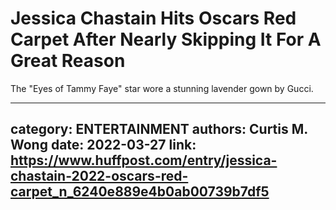 # Jessica Chastain Hits Oscars Red Carpet After Nearly Skipping It For A Great Reason

The "Eyes of Tammy Faye" star wore a stunning lavender gown by Gucci.

---
category: ENTERTAINMENT
authors: Curtis M. Wong
date: 2022-03-27
link: https://www.huffpost.com/entry/jessica-chastain-2022-oscars-red-carpet_n_6240e889e4b0ab00739b7df5
---
